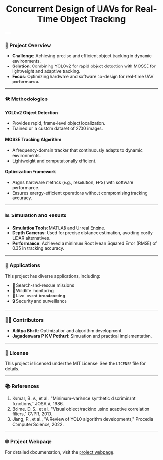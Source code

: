 <h1 align="center">Concurrent Design of UAVs for Real-Time Object Tracking</h1>
---

### 🚀 Project Overview
- **Challenge**: Achieving precise and efficient object tracking in dynamic environments.
- **Solution**: Combining YOLOv2 for rapid object detection with MOSSE for lightweight and adaptive tracking.
- **Focus**: Optimizing hardware and software co-design for real-time UAV performance.

---

### 🛠️ Methodologies

#### YOLOv2 Object Detection
- Provides rapid, frame-level object localization.
- Trained on a custom dataset of 2700 images.

#### MOSSE Tracking Algorithm
- A frequency-domain tracker that continuously adapts to dynamic environments.
- Lightweight and computationally efficient.

#### Optimization Framework
- Aligns hardware metrics (e.g., resolution, FPS) with software performance.
- Ensures energy-efficient operations without compromising tracking accuracy.

---

### 📊 Simulation and Results
- **Simulation Tools**: MATLAB and Unreal Engine.
- **Depth Cameras**: Used for precise distance estimation, avoiding costly LiDAR alternatives.
- **Performance**: Achieved a minimum Root Mean Squared Error (RMSE) of 0.35 in tracking accuracy.

---

### 🌟 Applications
This project has diverse applications, including:
- 🛟 Search-and-rescue missions
- 🐾 Wildlife monitoring
- 🎥 Live-event broadcasting
- 🔒 Security and surveillance

---

### 👨‍💻 Contributors
- **Aditya Bhatt**: Optimization and algorithm development.
- **Jagadeswara P K V Pothuri**: Simulation and practical implementation.

---

### 📜 License
This project is licensed under the MIT License. See the `LICENSE` file for details.

---

### 📚 References
1. Kumar, B. V., et al., "Minimum-variance synthetic discriminant functions," JOSA A, 1986.
2. Bolme, D. S., et al., "Visual object tracking using adaptive correlation filters," CVPR, 2010.
3. Jiang, P., et al., "A Review of YOLO algorithm developments," Procedia Computer Science, 2022.

---

### 🌐 Project Webpage
For detailed documentation, visit the [project webpage](https://pjpkvarma.github.io/paper-submitted/).
